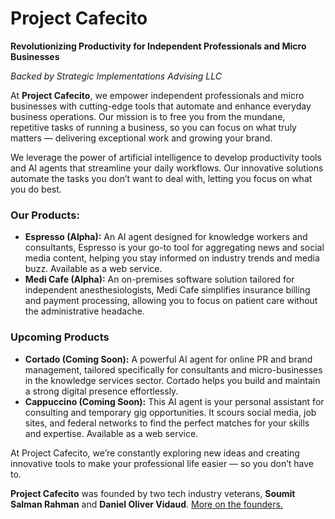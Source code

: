 # Project Cafecito

**Revolutionizing Productivity for Independent Professionals and Micro Businesses**

_Backed by Strategic Implementations Advising LLC_

At **Project Cafecito**, we empower independent professionals and micro businesses with cutting-edge tools that automate and enhance everyday business operations. Our mission is to free you from the mundane, repetitive tasks of running a business, so you can focus on what truly matters — delivering exceptional work and growing your brand.

We leverage the power of artificial intelligence to develop productivity tools and AI agents that streamline your daily workflows. Our innovative solutions automate the tasks you don’t want to deal with, letting you focus on what you do best.

### Our Products:

- **Espresso (Alpha):** An AI agent designed for knowledge workers and consultants, Espresso is your go-to tool for aggregating news and social media content, helping you stay informed on industry trends and media buzz. Available as a web service.    
- **Medi Cafe (Alpha):** An on-premises software solution tailored for independent anesthesiologists, Medi Cafe simplifies insurance billing and payment processing, allowing you to focus on patient care without the administrative headache.

### Upcoming Products
- **Cortado (Coming Soon):** A powerful AI agent for online PR and brand management, tailored specifically for consultants and micro-businesses in the knowledge services sector. Cortado helps you build and maintain a strong digital presence effortlessly.
- **Cappuccino (Coming Soon):** This AI agent is your personal assistant for consulting and temporary gig opportunities. It scours social media, job sites, and federal networks to find the perfect matches for your skills and expertise. Available as a web service.


At Project Cafecito, we’re constantly exploring new ideas and creating innovative tools to make your professional life easier — so you don’t have to.

**Project Cafecito** was founded by two tech industry veterans, **Soumit Salman Rahman** and **Daniel Oliver Vidaud**. [More on the founders.](/docs/about-us)